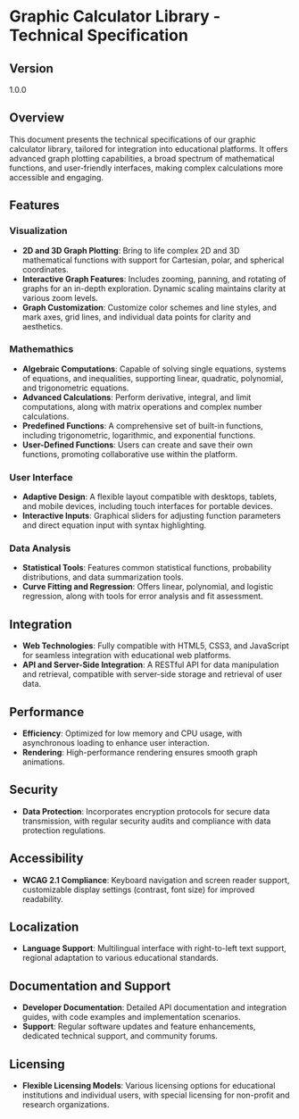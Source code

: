 # Graphic Calculator Library - Technical Specification

## Version
1.0.0

## Overview
This document presents the technical specifications of our graphic calculator library, tailored for integration into educational platforms. It offers advanced graph plotting capabilities, a broad spectrum of mathematical functions, and user-friendly interfaces, making complex calculations more accessible and engaging.

## Features

### Visualization
- **2D and 3D Graph Plotting**: Bring to life complex 2D and 3D mathematical functions with support for Cartesian, polar, and spherical coordinates.
- **Interactive Graph Features**: Includes zooming, panning, and rotating of graphs for an in-depth exploration. Dynamic scaling maintains clarity at various zoom levels.
- **Graph Customization**: Customize color schemes and line styles, and mark axes, grid lines, and individual data points for clarity and aesthetics.

### Mathemathics
- **Algebraic Computations**: Capable of solving single equations, systems of equations, and inequalities, supporting linear, quadratic, polynomial, and trigonometric equations.
- **Advanced Calculations**: Perform derivative, integral, and limit computations, along with matrix operations and complex number calculations.
- **Predefined Functions**: A comprehensive set of built-in functions, including trigonometric, logarithmic, and exponential functions.
- **User-Defined Functions**: Users can create and save their own functions, promoting collaborative use within the platform.

### User Interface
- **Adaptive Design**: A flexible layout compatible with desktops, tablets, and mobile devices, including touch interfaces for portable devices.
- **Interactive Inputs**: Graphical sliders for adjusting function parameters and direct equation input with syntax highlighting.

### Data Analysis
- **Statistical Tools**: Features common statistical functions, probability distributions, and data summarization tools.
- **Curve Fitting and Regression**: Offers linear, polynomial, and logistic regression, along with tools for error analysis and fit assessment.

## Integration
- **Web Technologies**: Fully compatible with HTML5, CSS3, and JavaScript for seamless integration with educational web platforms.
- **API and Server-Side Integration**: A RESTful API for data manipulation and retrieval, compatible with server-side storage and retrieval of user data.

## Performance
- **Efficiency**: Optimized for low memory and CPU usage, with asynchronous loading to enhance user interaction.
- **Rendering**: High-performance rendering ensures smooth graph animations.

## Security
- **Data Protection**: Incorporates encryption protocols for secure data transmission, with regular security audits and compliance with data protection regulations.

## Accessibility
- **WCAG 2.1 Compliance**: Keyboard navigation and screen reader support, customizable display settings (contrast, font size) for improved readability.

## Localization
- **Language Support**: Multilingual interface with right-to-left text support, regional adaptation to various educational standards.

## Documentation and Support
- **Developer Documentation**: Detailed API documentation and integration guides, with code examples and implementation scenarios.
- **Support**: Regular software updates and feature enhancements, dedicated technical support, and community forums.

## Licensing
- **Flexible Licensing Models**: Various licensing options for educational institutions and individual users, with special licensing for non-profit and research organizations.